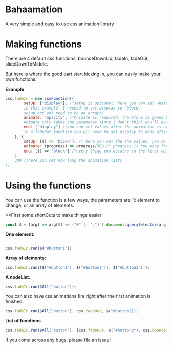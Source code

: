 # Bahaamation
A very simple and easy to use css animation library 

<h1> Making functions </h1>
  There are 4 default css functions: bounceDownUp, fadeIn, fadeOut, slideDownToMiddle.

But here is where the good part start kicking in, you can easily make your own functions.

**Example**
```js
css.fadeIn = new cssFunction({
        setUp: ["display"], /*setUp is optional, here you can set whatever you need to whatever you need,
        in this example, I needed to set display to "block.
        setup and end need to be an array*/
        animate: "opacity", /*Animate is required, transform is gonna be changed every frame.
        Animate only takes one parameter since I don't think you'll ever need to animate more than one thing */
        end: ["display"] /*you can set values after the animation is over. For example,
        in a fadeOut function you wil need to set display to none after */
    }, {
        setUp: [() => 'block'], /* here you set the the values, you do that with callback functions */
        animate: (progress) => progress/300 /* progress is how many frames have passed since the start */
        end: [() => 'block'] /*every thing you decalre in the first object needs to be declared in here as well"
    },
    300 //here you set how long the animation lasts
);
```
<h1>Using the functions</h1>

You can use the function is a few ways, the parameters are: 1: element to change, or an array of elements.

**First some shortCuts to make things easier 
```js
const $ = (arg) => arg[0] == ("#" || ".") ? document.querySelector(arg) : document.querySelectorAll(arg);
```
**One element:**

```js

css.fadeIn.run($("#button1"));
```
**Array of elements:**
```js
css.fadeIn.run([$("#button1"), $("#button2")), $("#button3")]);
```

**A nodeList:**
```js
css.fadeIn.run($All("button"));
```

You can also have css animations fire right after the first animation is finished.

```js
css.fadeIn.run($All("button"), css.fadeOut, $("#button2));
```

**List of functions**
```js
css.fadeIn.run($All("button"), [css.fadeOut, $("#button2"), css.bounceDownUp, $All("canvas")]);
```

If you come across any bugs, please file an issue!
